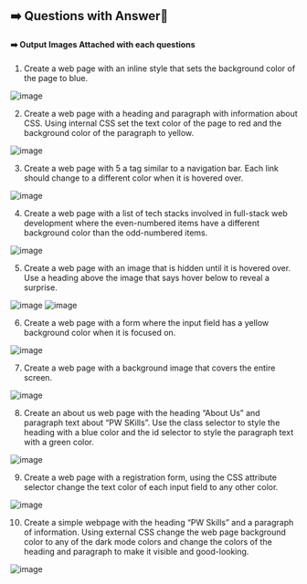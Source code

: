 ## ➡️ Questions with Answer📝
#### ➡️ Output Images Attached with each questions

1. Create a web page with an inline style that sets the background color of the page to blue.
   
  ![image](https://github.com/user-attachments/assets/a60a5073-e5d6-43e3-9acb-360a8fe8241e)
  
2. Create a web page with a heading and paragraph with information about CSS. Using internal CSS set the text color of the page to red and the background color of the paragraph to yellow.
 
  ![image](https://github.com/user-attachments/assets/e588d45b-49fa-403f-80cd-ce9335b5f9e0)

3. Create a web page with 5 a tag similar to a navigation bar. Each link should change to a different color when it is hovered over.
 
  ![image](https://github.com/user-attachments/assets/49b77b42-8056-4ddf-b19d-c7a1ae64f1ec)

4. Create a web page with a list of tech stacks involved in full-stack web development where the even-numbered items have a different background color than the odd-numbered items.
 
  ![image](https://github.com/user-attachments/assets/06062234-6dfc-4641-8178-056bffb52731)

5. Create a web page with an image that is hidden until it is hovered over. Use a heading above the image that says hover below to reveal a surprise.
 
  ![image](https://github.com/user-attachments/assets/6308eb51-95c2-4f22-9873-e96ff35d5ee3)
  ![image](https://github.com/user-attachments/assets/4a58df03-b0c3-4652-a206-4618372b7f49)

6. Create a web page with a form where the input field has a yellow background color when it is focused on.
 
  ![image](https://github.com/user-attachments/assets/fe12c931-84c6-4b9e-8b95-a82c78e43a82)

7. Create a web page with a background image that covers the entire screen.
 
  ![image](https://github.com/user-attachments/assets/2f92aa4f-1595-4bf2-a06d-e4decaa4ee8e)

8. Create an about us web page with the heading “About Us” and paragraph text about “PW SKills”. Use the class selector to style the heading with a blue color and the id selector to style the paragraph text with a green color.
 
  ![image](https://github.com/user-attachments/assets/27626dfe-d881-412d-af7c-27694156499a)

9. Create a web page with a registration form, using the CSS attribute selector change the text color of each input field to any other color.
 
  ![image](https://github.com/user-attachments/assets/e62aa299-7f7c-44ac-8e7b-f73840271ef6)

10. Create a simple webpage with the heading “PW Skills” and a paragraph of information. Using external CSS change the web page background color to any of the dark mode colors and change the colors of the heading and paragraph to make it visible and good-looking.
    
  ![image](https://github.com/user-attachments/assets/a460b4d3-8a60-496b-a514-5512e10757b8)
